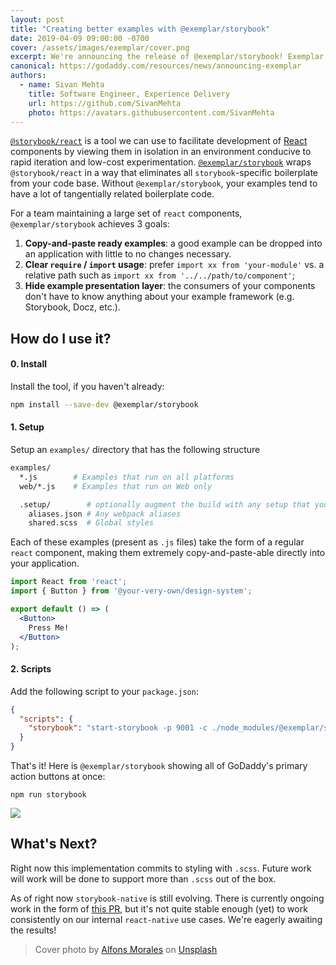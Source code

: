 ```yaml
---
layout: post
title: "Creating better examples with @exemplar/storybook"
date: 2019-04-09 09:00:00 -0700
cover: /assets/images/exemplar/cover.png
excerpt: We're announcing the release of @exemplar/storybook! Exemplar is a way to write examples for your React components with less boilerplate storybook config. Do more by writing less.
canonical: https://godaddy.com/resources/news/announcing-exemplar
authors:
  - name: Sivan Mehta
    title: Software Engineer, Experience Delivery
    url: https://github.com/SivanMehta
    photo: https://avatars.githubusercontent.com/SivanMehta
---
```


[`@storybook/react`] is a tool we can use to facilitate development of [React]
components by viewing them in isolation in an environment conducive to rapid
iteration and low-cost experimentation. [`@exemplar/storybook`] wraps
`@storybook/react` in a way that eliminates all `storybook`-specific boilerplate
from your code base. Without `@exemplar/storybook`, your examples tend to have a
lot of tangentially related boilerplate code.

For a team maintaining a large set of `react` components, `@exemplar/storybook`
achieves 3 goals:

1. **Copy-and-paste ready examples**: a good example can be dropped into an
application with little to no changes necessary.
2. **Clear `require` / `import` usage**: prefer `import xx from 'your-module'` vs. a
relative path such as `import xx from '../../path/to/component'`;
3. **Hide example presentation layer**: the consumers of your components don't have
to know anything about your example framework (e.g. Storybook, Docz, etc.).

## How do I use it?

#### 0. Install

Install the tool, if you haven't already:

```sh
npm install --save-dev @exemplar/storybook
```

#### 1. Setup

Setup an `examples/` directory that has the following structure

```sh
examples/
  *.js        # Examples that run on all platforms
  web/*.js    # Examples that run on Web only

  .setup/        # optionally augment the build with any setup that you need
    aliases.json # Any webpack aliases
    shared.scss  # Global styles
```

Each of these examples (present as `.js` files) take the form of a regular
`react` component, making them extremely copy-and-paste-able directly into your
application.

```jsx
import React from 'react';
import { Button } from '@your-very-own/design-system';

export default () => (
  <Button>
    Press Me!
  </Button>
);
```

#### 2. Scripts

Add the following script to your `package.json`:

```json
{
  "scripts": {
    "storybook": "start-storybook -p 9001 -c ./node_modules/@exemplar/storybook"
  }
}
```

That's it! Here is `@exemplar/storybook` showing all of GoDaddy's primary action
buttons at once:

```
npm run storybook
```

![]({{site.baseurl}}/assets/images/exemplar/buttons.png)

## What's Next?

Right now this implementation commits to styling with `.scss`. Future work will
work will be done to support more than `.scss` out of the box.

As of right now `storybook-native` is still evolving. There is currently ongoing
work in the form of [this PR], but it's not quite stable enough (yet) to work
consistently on our internal `react-native` use cases. We're eagerly awaiting
the results!

> Cover photo by [Alfons Morales] on [Unsplash]

[`@storybook/react`]: https://storybook.js.org/basics/guide-react/
[`@exemplar/storybook`]: https://github.com/godaddy/exemplar
[React]: https://reactjs.org/
[this PR]: https://github.com/storybooks/storybook/pull/4942
[Alfons Morales]: https://unsplash.com/@alfonsmc10
[Unsplash]: https://unsplash.com/photos/YLSwjSy7stw
